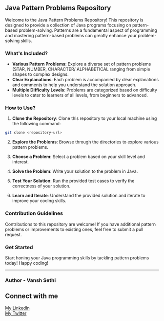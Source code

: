 ## Java Pattern Problems Repository

Welcome to the Java Pattern Problems Repository! This repository is designed to provide a collection of Java programs focusing on pattern-based problem-solving. Patterns are a fundamental aspect of programming and mastering pattern-based problems can greatly enhance your problem-solving skills.

### What's Included?

- **Various Pattern Problems**: Explore a diverse set of pattern problems (STAR, NUMBER, CHARACTER/ ALPHABETICAL ranging from simple shapes to complex designs.
- **Clear Explanations**: Each problem is accompanied by clear explanations and comments to help you understand the solution approach.
- **Multiple Difficulty Levels**: Problems are categorized based on difficulty levels to cater to learners of all levels, from beginners to advanced.

### How to Use?

1. **Clone the Repository**: Clone this repository to your local machine using the following command:

```bash
git clone <repository-url>
```

2. **Explore the Problems**: Browse through the directories to explore various pattern problems.

3. **Choose a Problem**: Select a problem based on your skill level and interest.

4. **Solve the Problem**: Write your solution to the problem in Java.

5. **Test Your Solution**: Run the provided test cases to verify the correctness of your solution.

6. **Learn and Iterate**: Understand the provided solution and iterate to improve your coding skills.

### Contribution Guidelines

Contributions to this repository are welcome! If you have additional pattern problems or improvements to existing ones, feel free to submit a pull request.

### Get Started

Start honing your Java programming skills by tackling pattern problems today! Happy coding!

---
### Author - Vansh Sethi

## Connect with me

<a href = "https://www.linkedin.com/in/vansh-sethi-54193421a/">My LinkedIn</a>
<br>
<a href = "https://twitter.com/VanshSethitwts">My Twitter</a>
